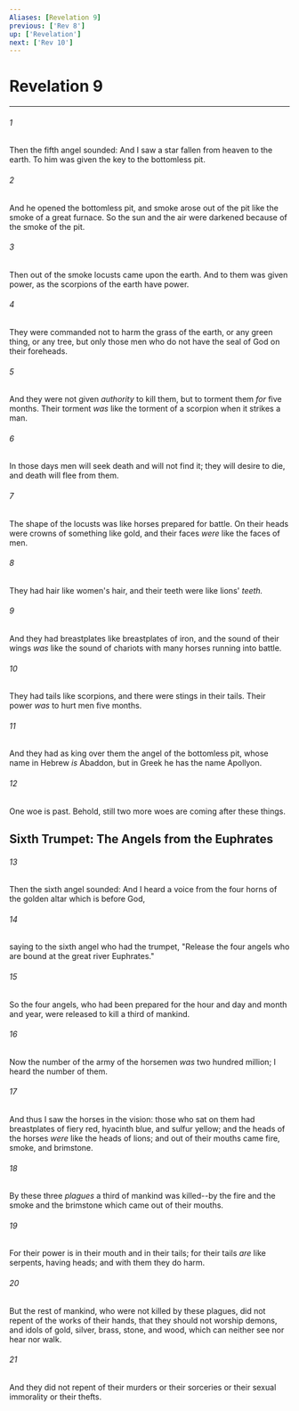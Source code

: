```yaml
---
Aliases: [Revelation 9]
previous: ['Rev 8']
up: ['Revelation']
next: ['Rev 10']
---
```

# Revelation 9

***


###### 1 
Then the fifth angel sounded: And I saw a star fallen from heaven to the earth. To him was given the key to the bottomless pit. 

###### 2 
And he opened the bottomless pit, and smoke arose out of the pit like the smoke of a great furnace. So the sun and the air were darkened because of the smoke of the pit. 

###### 3 
Then out of the smoke locusts came upon the earth. And to them was given power, as the scorpions of the earth have power. 

###### 4 
They were commanded not to harm the grass of the earth, or any green thing, or any tree, but only those men who do not have the seal of God on their foreheads. 

###### 5 
And they were not given _authority_ to kill them, but to torment them _for_ five months. Their torment _was_ like the torment of a scorpion when it strikes a man. 

###### 6 
In those days men will seek death and will not find it; they will desire to die, and death will flee from them. 

###### 7 
The shape of the locusts was like horses prepared for battle. On their heads were crowns of something like gold, and their faces _were_ like the faces of men. 

###### 8 
They had hair like women's hair, and their teeth were like lions' _teeth._ 

###### 9 
And they had breastplates like breastplates of iron, and the sound of their wings _was_ like the sound of chariots with many horses running into battle. 

###### 10 
They had tails like scorpions, and there were stings in their tails. Their power _was_ to hurt men five months. 

###### 11 
And they had as king over them the angel of the bottomless pit, whose name in Hebrew _is_ Abaddon, but in Greek he has the name Apollyon. 

###### 12 
One woe is past. Behold, still two more woes are coming after these things.

## Sixth Trumpet: The Angels from the Euphrates 

###### 13 
Then the sixth angel sounded: And I heard a voice from the four horns of the golden altar which is before God, 

###### 14 
saying to the sixth angel who had the trumpet, "Release the four angels who are bound at the great river Euphrates." 

###### 15 
So the four angels, who had been prepared for the hour and day and month and year, were released to kill a third of mankind. 

###### 16 
Now the number of the army of the horsemen _was_ two hundred million; I heard the number of them. 

###### 17 
And thus I saw the horses in the vision: those who sat on them had breastplates of fiery red, hyacinth blue, and sulfur yellow; and the heads of the horses _were_ like the heads of lions; and out of their mouths came fire, smoke, and brimstone. 

###### 18 
By these three _plagues_ a third of mankind was killed--by the fire and the smoke and the brimstone which came out of their mouths. 

###### 19 
For their power is in their mouth and in their tails; for their tails _are_ like serpents, having heads; and with them they do harm. 

###### 20 
But the rest of mankind, who were not killed by these plagues, did not repent of the works of their hands, that they should not worship demons, and idols of gold, silver, brass, stone, and wood, which can neither see nor hear nor walk. 

###### 21 
And they did not repent of their murders or their sorceries or their sexual immorality or their thefts.
